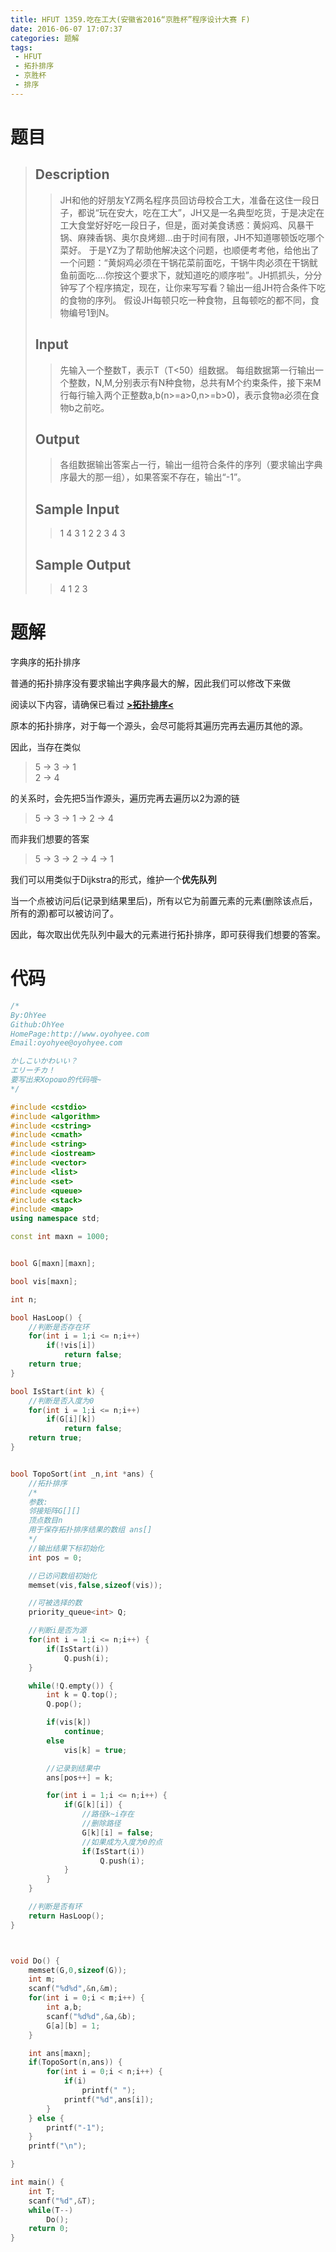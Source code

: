 ```yaml
---
title: HFUT 1359.吃在工大(安徽省2016“京胜杯”程序设计大赛 F)
date: 2016-06-07 17:07:37
categories: 题解
tags: 
 - HFUT
 - 拓扑排序
 - 京胜杯
 - 排序
---
```

# 题目

> ## Description
> 
> > JH和他的好朋友YZ两名程序员回访母校合工大，准备在这住一段日子，都说“玩在安大，吃在工大”，JH又是一名典型吃货，于是决定在工大食堂好好吃一段日子，但是，面对美食诱惑：黄焖鸡、风暴干锅、麻辣香锅、奥尔良烤翅…由于时间有限，JH不知道哪顿饭吃哪个菜好。
> > 于是YZ为了帮助他解决这个问题，也顺便考考他，给他出了一个问题：“黄焖鸡必须在干锅花菜前面吃，干锅牛肉必须在干锅鱿鱼前面吃….你按这个要求下，就知道吃的顺序啦”。JH抓抓头，分分钟写了个程序搞定，现在，让你来写写看？输出一组JH符合条件下吃的食物的序列。
> > 假设JH每顿只吃一种食物，且每顿吃的都不同，食物编号1到N。
> <!--more-->
> ## Input
> 
> > 先输入一个整数T，表示T（T&lt;50）组数据。
> > 每组数据第一行输出一个整数，N,M,分别表示有N种食物，总共有M个约束条件，接下来M行每行输入两个正整数a,b(n>=a>0,n>=b>0)，表示食物a必须在食物b之前吃。
> 
> ## Output
> 
> > 各组数据输出答案占一行，输出一组符合条件的序列（要求输出字典序最大的那一组），如果答案不存在，输出“-1”。
> 
> ## Sample Input
> 
> > 1
> > 4 3
> > 1 2 
> > 2 3
> > 4 3
> 
> ## Sample Output
> 
> > 4 1 2 3

# 题解

字典序的拓扑排序



普通的拓扑排序没有要求输出字典序最大的解，因此我们可以修改下来做

阅读以下内容，请确保已看过 [**>拓扑排序<**](/post/Algorithm/TopoSort.html)  

原本的拓扑排序，对于每一个源头，会尽可能将其遍历完再去遍历其他的源。

因此，当存在类似

> 5 -> 3 -> 1  
> 2 -> 4  

的关系时，会先把5当作源头，遍历完再去遍历以2为源的链  

> 5 -> 3 -> 1 -> 2 -> 4  

而非我们想要的答案

> 5 -> 3 -> 2 -> 4 -> 1

我们可以用类似于Dijkstra的形式，维护一个**优先队列**  

当一个点被访问后(记录到结果里后)，所有以它为前置元素的元素(删除该点后，所有的源)都可以被访问了。

因此，每次取出优先队列中最大的元素进行拓扑排序，即可获得我们想要的答案。


# 代码

```cpp 吃在工大 https://github.com/OhYee/sourcecode/tree/master/ACM 代码备份
/*
By:OhYee
Github:OhYee
HomePage:http://www.oyohyee.com
Email:oyohyee@oyohyee.com

かしこいかわいい？
エリーチカ！
要写出来Хорошо的代码哦~
*/

#include <cstdio>
#include <algorithm>
#include <cstring>
#include <cmath>
#include <string>
#include <iostream>
#include <vector>
#include <list>
#include <set>
#include <queue>
#include <stack>
#include <map>
using namespace std;

const int maxn = 1000;


bool G[maxn][maxn];

bool vis[maxn];

int n;

bool HasLoop() {
    //判断是否存在环
    for(int i = 1;i <= n;i++)
        if(!vis[i])
            return false;
    return true;
}

bool IsStart(int k) {
    //判断是否入度为0
    for(int i = 1;i <= n;i++)
        if(G[i][k])
            return false;
    return true;
}


bool TopoSort(int _n,int *ans) {
    //拓扑排序
    /*
    参数:
    邻接矩阵G[][]
    顶点数目n
    用于保存拓扑排序结果的数组 ans[]
    */
    //输出结果下标初始化
    int pos = 0;

    //已访问数组初始化
    memset(vis,false,sizeof(vis));

    //可被选择的数
    priority_queue<int> Q;

    //判断i是否为源
    for(int i = 1;i <= n;i++) {
        if(IsStart(i))
            Q.push(i);
    }

    while(!Q.empty()) {
        int k = Q.top();
        Q.pop();

        if(vis[k])
            continue;
        else
            vis[k] = true;

        //记录到结果中
        ans[pos++] = k;

        for(int i = 1;i <= n;i++) {
            if(G[k][i]) {
                //路径k~i存在
                //删除路径
                G[k][i] = false;
                //如果成为入度为0的点
                if(IsStart(i))
                    Q.push(i);
            }
        }
    }

    //判断是否有环
    return HasLoop();
}



void Do() {
    memset(G,0,sizeof(G));
    int m;
    scanf("%d%d",&n,&m);
    for(int i = 0;i < m;i++) {
        int a,b;
        scanf("%d%d",&a,&b);
        G[a][b] = 1;
    }

    int ans[maxn];
    if(TopoSort(n,ans)) {
        for(int i = 0;i < n;i++) {
            if(i)
                printf(" ");
            printf("%d",ans[i]);
        }
    } else {
        printf("-1");
    }
    printf("\n");

}

int main() {
    int T;
    scanf("%d",&T);
    while(T--)
        Do();
    return 0;
}
```